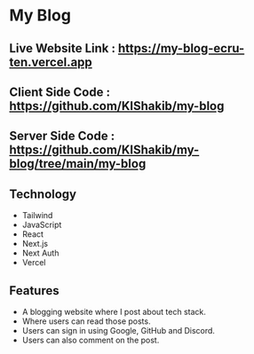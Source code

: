 # My Blog

## Live Website Link : https://my-blog-ecru-ten.vercel.app

## Client Side Code : https://github.com/KIShakib/my-blog

## Server Side Code : https://github.com/KIShakib/my-blog/tree/main/my-blog

## Technology

- Tailwind
- JavaScript
- React
- Next.js
- Next Auth
- Vercel

## Features

- A blogging website where I post about tech stack.
- Where users can read those posts.
- Users can sign in using Google, GitHub and Discord.
- Users can also comment on the post.